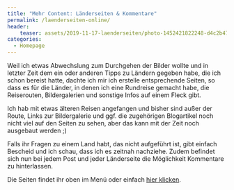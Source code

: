 ```yaml
---
title: "Mehr Content: Länderseiten & Kommentare"
permalink: /laenderseiten-online/
header:
    teaser: assets/2019-11-17-laenderseiten/photo-1452421822248-d4c2b47f0c81.webp
categories:
  - Homepage
---
```


Weil ich etwas Abwechslung zum Durchgehen der Bilder wollte und in letzter Zeit dem ein oder anderen Tipps zu Ländern gegeben habe, 
die ich schon bereist hatte, dachte ich mir ich erstelle entsprechende Seiten, so dass es für die Länder, in denen ich eine Rundreise gemacht habe,
die Reiserouten, Bildergalerien und sonstige Infos auf einem Fleck gibt.

Ich hab mit etwas älteren Reisen angefangen und bisher sind außer der Route, Links zur Bildergalerie und 
ggf. die zugehörigen Blogartikel noch nicht viel auf den Seiten zu sehen, aber das kann mit der Zeit noch ausgebaut werden ;)

Falls ihr Fragen zu einem Land habt, das nicht aufgeführt ist, gibt einfach Bescheid und ich schau, dass ich es zeitnah nachziehe.
Zudem befindet sich nun bei jedem Post und jeder Länderseite die Möglichkeit Kommentare zu hinterlassen. 

Die Seiten findet ihr oben im Menü oder einfach [hier klicken](/laender/).  
